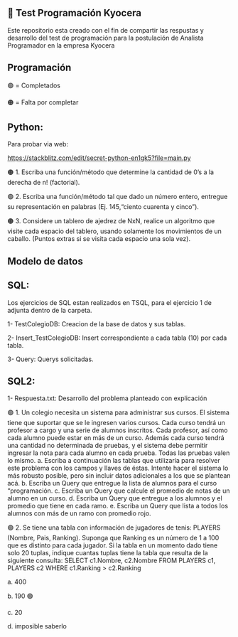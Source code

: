 
## 🚀 Test Programación Kyocera

Este repositorio esta creado con el fin de compartir las respustas y desarrollo del test de programación para la postulación de Analista Programador en la empresa Kyocera

## Programación

 🟢 = Completados
 
 🟠 = Falta por completar

## Python:
Para probar via web:

https://stackblitz.com/edit/secret-python-en1gk5?file=main.py


🟠 1. Escriba una función/método que determine la cantidad de 0’s a la derecha de n! (factorial). 

🟢 2. Escriba una función/método tal que dado un número entero, entregue su representación en palabras (Ej. 145,“ciento cuarenta y cinco”). 

🟠 3. Considere un tablero de ajedrez de NxN, realice un algoritmo que visite cada espacio del tablero, usando
solamente los movimientos de un caballo. (Puntos extras si se visita cada espacio una sola vez). 

## Modelo de datos
## SQL: 
Los ejercicios de SQL estan realizados en TSQL, para el ejercicio 1 de adjunta dentro de la carpeta.

1- TestColegioDB: Creacion de la base de datos y sus tablas.

2- Insert_TestColegioDB: Insert correspondiente a cada tabla (10) por cada tabla.

3- Query: Querys solicitadas.

## SQL2: 
1- Respuesta.txt: Desarrollo del problema planteado con explicación

🟢 1. Un colegio necesita un sistema para administrar sus cursos. El sistema tiene que suportar que se le ingresen
varios cursos. Cada curso tendrá un profesor a cargo y una serie de alumnos inscritos. Cada profesor, así como
cada alumno puede estar en más de un curso. Además cada curso tendrá una cantidad no determinada de
pruebas, y el sistema debe permitir ingresar la nota para cada alumno en cada prueba. Todas las pruebas valen
lo mismo.
a. Escriba a continuación las tablas que utilizaría para resolver este problema con los campos y llaves de éstas.
Intente hacer el sistema lo más robusto posible, pero sin incluir datos adicionales a los que se plantean acá.
b. Escriba un Query que entregue la lista de alumnos para el curso “programación.
c. Escriba un Query que calcule el promedio de notas de un alumno en un curso.
d. Escriba un Query que entregue a los alumnos y el promedio que tiene en cada ramo.
e. Escriba un Query que lista a todos los alumnos con más de un ramo con promedio rojo. 

🟢 2. Se tiene una tabla con información de jugadores de tenis:
PLAYERS (Nombre, Pais, Ranking). Suponga que Ranking es un número de 1 a 100 que es distinto para cada
jugador. Si la tabla en un momento dado tiene solo 20 tuplas, indique cuantas tuplas tiene la tabla que resulta
de la siguiente consulta:
SELECT c1.Nombre, c2.Nombre FROM PLAYERS c1, PLAYERS c2 WHERE c1.Ranking > c2.Ranking

a. 400

b. 190 🟢 

c. 20

d. imposible saberlo


